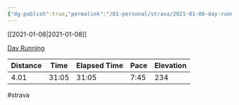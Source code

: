 ```yaml
---
{"dg-publish":true,"permalink":"/01-personal/strava/2021-01-08-day-running/"}
---
```



[[2021-01-08\|2021-01-08]]

[Day Running](https://www.strava.com/activities/4589154586)

| Distance | Time  | Elapsed Time | Pace | Elevation |
| -------- | ----- | ------------ | ---- | --------- |
| 4.01     | 31:05 | 31:05        | 7:45 | 234       |




#strava
